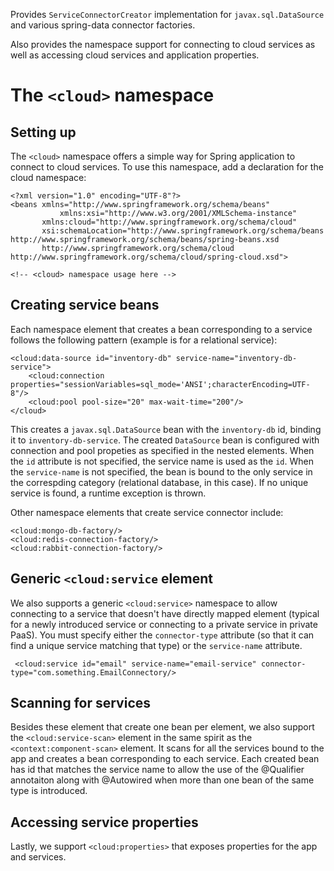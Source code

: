 Provides `ServiceConnectorCreator` implementation for `javax.sql.DataSource` and various spring-data connector factories.

Also provides the namespace support for connecting to cloud services as well as accessing cloud services and application properties.

The `<cloud>` namespace
=======================

Setting up
----------

The `<cloud>` namespace offers a simple way for Spring application to connect to cloud services. To use this namespace, add a declaration for the cloud namespace:

    <?xml version="1.0" encoding="UTF-8"?>
    <beans xmlns="http://www.springframework.org/schema/beans"
               xmlns:xsi="http://www.w3.org/2001/XMLSchema-instance"
           xmlns:cloud="http://www.springframework.org/schema/cloud"
           xsi:schemaLocation="http://www.springframework.org/schema/beans http://www.springframework.org/schema/beans/spring-beans.xsd
           http://www.springframework.org/schema/cloud http://www.springframework.org/schema/cloud/spring-cloud.xsd">

    <!-- <cloud> namespace usage here -->

Creating service beans
----------------------

Each namespace element that creates a bean corresponding to a service follows the following pattern (example is for a relational service):

    <cloud:data-source id="inventory-db" service-name="inventory-db-service">
        <cloud:connection properties="sessionVariables=sql_mode='ANSI';characterEncoding=UTF-8"/>
        <cloud:pool pool-size="20" max-wait-time="200"/>
    </cloud>

This creates a `javax.sql.DataSource` bean with the `inventory-db` id, binding it to `inventory-db-service`. The created `DataSource` bean is configured with connection and pool propeties as specified in the nested elements.
When the `id` attribute is not specified, the service name is used as the `id`. When the `service-name` is not specified, the bean is bound to the only service in the correspding category (relational database, in this case). If no unique service is found, a runtime exception is thrown.

Other namespace elements that create service connector include:
	
    <cloud:mongo-db-factory/>
    <cloud:redis-connection-factory/>
    <cloud:rabbit-connection-factory/>

Generic `<cloud:service` element
--------------------------------

We also supports a generic `<cloud:service>` namespace to allow connecting to a service that doesn't have directly mapped element (typical for a newly introduced service or connecting to a private service in private PaaS). You must specify either the `connector-type` attribute (so that it can find a unique service matching that type) or the `service-name` attribute.

     <cloud:service id="email" service-name="email-service" connector-type="com.something.EmailConnectory/>

Scanning for services
---------------------

Besides these element that create one bean per element, we also support the `<cloud:service-scan>` element in the same spirit as the `<context:component-scan>` element. It scans for all the services bound to the app and creates a bean corresponding to each service. Each created bean has id that matches the service name to allow the use of the @Qualifier annotaiton along with @Autowired when more than one bean of the same type is introduced.

Accessing service properties
----------------------------
Lastly, we support `<cloud:properties>` that exposes properties for the app and services.
